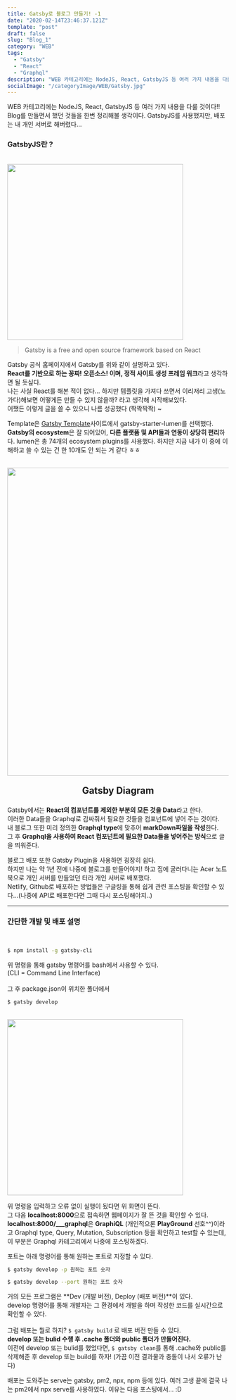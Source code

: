 ```yaml
---
title: Gatsby로 블로그 만들기! -1
date: "2020-02-14T23:46:37.121Z"
template: "post"
draft: false
slug: "Blog_1"
category: "WEB"
tags:
  - "Gatsby"
  - "React"
  - "Graphql"
description: "WEB 카테고리에는 NodeJS, React, GatsbyJS 등 여러 가지 내용을 다룰 것이다!! Blog를 만들면서 했던 것들을 한번 정리해볼 생각이다. GatsbyJS를 사용했지만, 배포는 내 개인 서버로 해버렸다..."
socialImage: "/categoryImage/WEB/Gatsby.jpg"
---
```


WEB 카테고리에는 NodeJS, React, GatsbyJS 등 여러 가지 내용을 다룰 것이다!!<br/>
Blog를 만들면서 했던 것들을 한번 정리해볼 생각이다. GatsbyJS를 사용했지만, 배포는 내 개인 서버로 해버렸다...

### GatsbyJS란 ?
<br/><img src="/categoryImage/WEB/Gatsby.jpg" width="400px">
> Gatsby is a free and open source framework based on React<br/>

Gatsby 공식 홈페이지에서 Gatsby를 위와 같이 설명하고 있다.<br/>
**React를 기반으로 하는 꽁짜! 오픈소스! 이며, 정적 사이트 생성 프레임 워크**라고 생각하면 될 듯싶다.<br/>
나는 사실 React를 해본 적이 없다... 하지만 템플릿을 가져다 쓰면서 이리저리 고생(노가다)해보면 어떻게든 만들 수 있지 않을까? 라고 생각해 시작해보았다.<br/>
어쨌든 이렇게 글을 쓸 수 있으니 나름 성공했다 (짝짝짝짝) ~<br/>

Template은 [Gatsby Template](https://www.gatsbyjs.org/starters/?v=2)사이트에서 gatsby-starter-lumen를 선택했다.<br/>
**Gatsby의 ecosystem**은 잘 되어있어, **다른 플랫폼 및 API들과 연동이 상당히 편리**하다. lumen은 총 74개의 ecosystem plugins를 사용했다. 하지만 지금 내가 이 중에 이해하고 쓸 수 있는 건 한 10개도 안 되는 거 같다 ㅎㅎ

<br/><img src="/categoryImage/WEB/Gatsby_diagram.png" width="700px">
<p style="font-size:1.5em; font-weight: bold; text-align: center;">Gatsby Diagram</p>

Gatsby에서는 **React의 컴포넌트를 제외한 부분의 모든 것을 Data**라고 한다.<br/>
이러한 Data들을 Graphql로 감싸줘서 필요한 것들을 컴포넌트에 넣어 주는 것이다.<br/>
내 블로그 또한 미리 정의한 **Graphql type**에 맞추어 **markDown파일을 작성**한다.<br/>
그 후 **Graphql을 사용하여 React 컴포넌트에 필요한 Data들을 넣어주는 방식**으로 글을 띄워준다.<br/>

블로그 배포 또한 Gatsby Plugin을 사용하면 굉장히 쉽다.<br/>
하지만 나는 약 1년 전에 나중에 블로그를 만들어야지! 하고 집에 굴러다니는 Acer 노트북으로 개인 서버를 만들었던 터라 개인 서버로 배포했다.<br/>
Netlify, Github로 배포하는 방법들은 구글링을 통해 쉽게 관련 포스팅을 확인할 수 있다...(나중에 API로 배포한다면 그때 다시 포스팅해야지..)

---
### 간단한 개발 및 배포 설명
<br/>

```bash
$ npm install -g gatsby-cli
```
위 명령을 통해 gatsby 명령어를 bash에서 사용할 수 있다.<br/>
(CLI = Command Line Interface)<br/><br/>
그 후 package.json이 위치한 폴더에서

```bash
$ gatsby develop
```

<br/><img src="/categoryImage/WEB/cli_picture.png" width="400px">

위 명령을 입력하고 오류 없이 실행이 됬다면 위 화면이 뜬다.<br/>
그 다음 **localhost:8000**으로 접속하면 웹페이지가 잘 뜬 것을 확인할 수 있다.<br/>
**localhost:8000/___graphql**은 **GraphiQL** (개인적으론 **PlayGround** 선호^^)이라고 Graphql type, Query, Mutation, Subscription 등을 확인하고 test할 수 있는데, 이 부분은 Graphql 카테고리에서 나중에 포스팅하겠다.<br/>

포트는 아래 명령어를 통해 원하는 포트로 지정할 수 있다.

```bash
$ gatsby develop -p 원하는 포트 숫자
```
```bash
$ gatsby develop --port 원하는 포트 숫자
```

거의 모든 프로그램은 **Dev (개발 버전), Deploy (배포 버전)**이 있다.<br/>
develop 명령어를 통해 개발자는 그 환경에서 개발을 하며 작성한 코드를 실시간으로 확인할 수 있다.<br/><br/>
그럼 배포는 뭘로 하지? `$ gatsby build` 로 배포 버전 만들 수 있다.<br/>
**develop 또는 bulid 수행 후 .cache 폴더와 public 폴더가 만들어진다.**<br/>
이전에 develop 또는 bulid를 했었다면, `$ gatsby clean`를 통해
.cache와 public를 삭제해준 후 develop 또는 build를 하자! (가끔 이전 결과물과 충돌이 나서 오류가 난다)<br/>

배포는 도와주는 serve는 gatsby, pm2, npx, npm 등에 있다. 여러 고생 끝에 결국 나는 pm2에서 npx serve를 사용하였다. 이유는 다음 포스팅에서... :D

